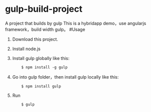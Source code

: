 # gulp-build-project
A project that builds by gulp
This is a hybridapp demo，use angularjs framework，build width gulp。
#Usage
1. Download this project.
2. Install node.js
3. Install gulp globally like this:
    ```
        $ npm install -g gulp
    ```

4. Go into gulp folder，then install gulp locally like this:
    ```
        $ npm install gulp
    ```

5. Run
    ```
        $ gulp
    ```

